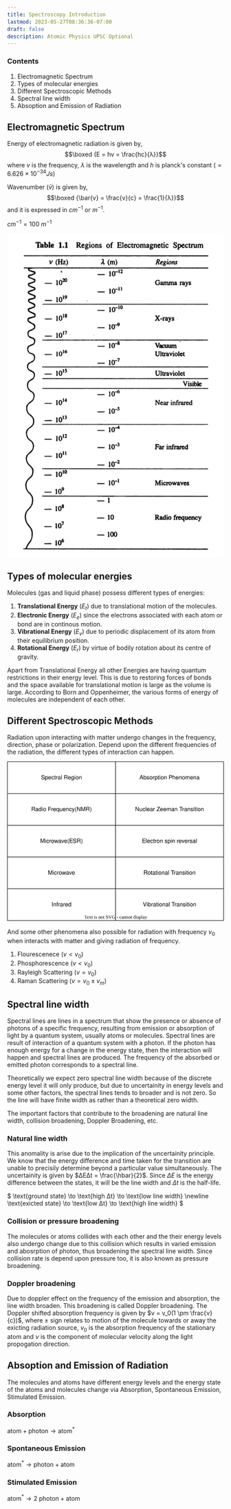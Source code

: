 ```yaml
---
title: Spectroscopy Introduction
lastmod: 2023-05-27T08:36:36-07:00
draft: false
description: Atomic Physics UPSC Optional
---
```


### Contents

1. Electromagnetic Spectrum
2. Types of molecular energies
3. Different Spectroscopic Methods
4. Spectral line width
5. Absoption and Emission of Radiation

## Electromagnetic Spectrum

Energy of electromagnetic radiation is given by, $$\boxed {E = hv = \frac{hc}{λ}}$$ where $v$ is the frequency, $λ$ is the wavelength and $h$ is planck's constant $(=6.626 \times 10^{-34} Js)$

Wavenumber $(\bar{v})$ is given by, $$\boxed {\bar{v} = \frac{v}{c} = \frac{1}{λ}}$$ and it is expressed in $cm^{-1}$ or $m^{-1}$.

$cm^{-1} = 100 \ m^{-1}$

![electromagnetic spectrum](assets/electromagnetic-radiation.svg)

## Types of molecular energies

Molecules (gas and liquid phase) possess different types of energies:

1. **Translational Energy** $(E_t)$ due to translational motion of the molecules.
2. **Electronic Energy** $(E_e)$ since the electrons associated with each atom or bond are in continous motion.
3. **Vibrational Energy** $(E_v)$ due to periodic displacement of its atom from their equilibrium position.
4. **Rotational Energy** $(E_r)$ by virtue of bodily rotation about its centre of gravity.

Apart from Translational Energy all other Energies are having quantum restrictions in their energy level. This is due to restoring forces of bonds and the space available for translational motion is large as the volume is large. According to Born and Oppenheimer, the various forms of energy of molecules are independent of each other.

## Different Spectroscopic Methods

Radiation upon interacting with matter undergo changes in the frequency, direction, phase or polarization. Depend upon the different frequencies of the radiation, the different types of interaction can happen.

![different absorption spectra](assets/different_absorption_spectras.svg)

And some other phenomena also possible for radiation with frequency $v_0$ when interacts with matter and giving radiation of frequency.

1. Flourescenece $(v < v_0)$
2. Phosphorescence $(v < v_0)$
3. Rayleigh Scattering $(v = v_0)$
4. Raman Scattering $(v = v_0 \pm v_m)$

## Spectral line width

Spectral lines are lines in a spectrum that show the presence or absence of photons of a specific frequency, resulting from emission or absorption of light by a quantum system, usually atoms or molecules. Spectral lines are result of interaction of a quantum system with a photon. If the photon has enough energy for a change in the energy state, then the interaction will happen and spectral lines are produced. The frequency of the absorbed or emitted photon corresponds to  a spectral line.

Theoretically we expect zero spectral line width because of the discrete energy level it will only produce, but due to uncertainity in energy levels and some other factors, the spectral lines tends to broader and is not zero. So the line will have finite width as rather than a theoretical zero width.

The important factors that contribute to the broadening are natural line width, collision broadening, Doppler Broadening, etc.

### Natural line width

This anomality is arise due to the implication of the uncertainity principle. We know that the energy difference and time taken for the transition are unable to precisily determine beyond a particular value simultaneously. The uncertainity is given by $ΔEΔt = \frac{\hbar}{2}$. Since $ΔE$ is the energy difference between the states, it will be the line width and $Δt$ is the half-life.

$
\text{ground state} \to \text{high Δt} \to \text{low line width} \newline
\text{exicted state} \to \text{low Δt} \to \text{high line width}
$

### Collision or pressure broadening

The molecules or atoms collides with each other and the their energy levels also undergo change due to this collision which results in varied emission and abosrption of photon, thus broadening the spectral line width. Since collision rate is depend upon pressure too, it is also known as pressure broadening.

### Doppler broadening

Due to doppler effect on the frequency of the emission and absorption, the line width broaden. This broadening is called Doppler broadening. The Doppler shifted absorption frequency is given by $v = v_0(1 \pm \frac{ν}{c})$, where $\pm$ sign relates to motion of the molecule towards or away the exicting radiation source, $v_0$ is the absorption frequency of the stationary atom and $ν$ is the component of molecular velocity along the light propogation direction.

## Absoption and Emission of Radiation

The molecules and atoms have different energy levels and the energy state of the atoms and molecules change via Absorption, Spontaneous Emission, Stimulated Emission.

### Absorption

$\text{atom} + \text{photon} \to \text{atom}^*$

### Spontaneous Emission

$\text{atom}^* \to  \text{photon} + \text{atom}$

### Stimulated Emission

$\text{atom}^* \to 2 \ \text{photon} + \text{atom}$